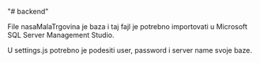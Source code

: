 "# backend" 

 File nasaMalaTrgovina je baza i taj fajl je potrebno importovati u Microsoft SQL Server Management Studio.
 
 U settings.js potrebno je podesiti user, password i server name svoje baze.
 
